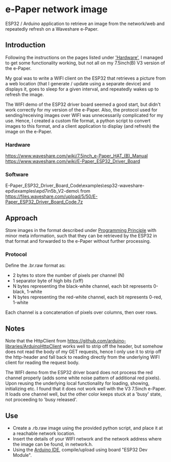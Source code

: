 # e-Paper network image
ESP32 / Arduino application to retrieve an image from the network/web and repeatedly refresh on a Waveshare e-Paper. 

## Introduction
Following the instructions on the pages listed under ['Hardware'](#hardware), I managed to get some functionality working, but not all on my 7.5inch(B) V3 version of the e-Paper.

My goal was to write a WIFI client on the ESP32 that retrieves a picture from a web location (that I generate / update using a separate device) and displays it, goes to sleep for a given interval, and repeatedly wakes up to refresh the image.

The WIFI demo of the ESP32 driver board seemed a good start, but didn't work correctly for my version of the e-Paper. Also, the protocol used for sending/receiving images over WIFI was unnecessarily complicated for my use. Hence, I created a custom file format, a python script to convert images to this format, and a client application to display (and refresh) the image on the e-Paper.

### Hardware
https://www.waveshare.com/wiki/7.5inch_e-Paper_HAT_(B)_Manual
https://www.waveshare.com/wiki/E-Paper_ESP32_Driver_Board

### Software
E-Paper_ESP32_Driver_Board_Code\examples\esp32-waveshare-epd\examples\epd7in5b_V2-demo\ from https://files.waveshare.com/upload/5/50/E-Paper_ESP32_Driver_Board_Code.7z

## Approach
Store images in the format described under [Programming Principle](https://www.waveshare.com/wiki/7.5inch_e-Paper_HAT_(B)_Manual#Programming_Principle) with minor meta information, such that they can be retrieved by the ESP32 in that format and forwarded to the e-Paper without further processing.
### Protocol
Define the .br.raw format as:
* 2 bytes to store the number of pixels per channel (N)
* 1 separator byte of high bits (\xff)
* N bytes representing the black-white channel, each bit represents 0-black, 1-white
* N bytes representing the red-white channel, each bit represents 0-red, 1-white

Each channel is a concatenation of pixels over columns, then over rows.

## Notes
Note that the HttpClient from https://github.com/arduino-libraries/ArduinoHttpClient works well to strip off the header, but somehow does not read the body of my GET requests, hence I only use it to strip off the http-header and fall back to reading directly from the underlying WIFI client for reading the request body.

The WIFI demo from the ESP32 driver board does not process the red channel properly (adds some white noise pattern of additional red pixels). Upon reusing the underlying local functionality for loading, showing, initializing etc. I found that it does not work well with the V3 7.5inch e-Paper. It loads one channel well, but the other color keeps stuck at a 'busy' state, not proceeding to 'busy released'.

## Use
* Create a .rb.raw image using the provided python script, and place it at a reachable network location.
* Insert the details of your WIFI network and the network address where the image can be found, in network.h.
* Using the [Arduino IDE](https://www.arduino.cc/en/software), compile/upload using board "ESP32 Dev Module".
